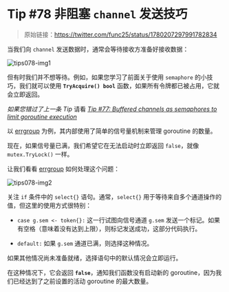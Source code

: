 # Tip #78 非阻塞 `channel` 发送技巧

> 原始链接：https://twitter.com/func25/status/1780207297991782834

当我们向 `channel` 发送数据时，通常会等待接收方准备好接收数据：

![tips078-img1](./images/078/tips078-img1.png)

但有时我们并不想等待。例如，如果您学习了前面关于使用 `semaphore` 的小技巧，我们就可以使用 **`TryAcquire() bool`** 函数，如果所有令牌都已被占用，它就会立即返回。

_如果您错过了上一条 Tip_ 请看 _[Tip #77: Buffered channels as semaphores to limit goroutine execution](https://colobu.com/gotips/077.html)_

以 [errgroup](https://github.com/golang/sync/tree/master/errgroup) 为例，其内部使用了简单的信号量机制来管理 goroutine 的数量。

现在，如果信号量已满，我们希望它在无法启动时立即返回 `false`，就像 `mutex.TryLock()` 一样。

让我们看看 [errgroup](https://github.com/golang/sync/blob/14be23e5b48bec28285f8a694875175ecacfddb3/errgroup/errgroup.go#L93) 如何处理这个问题：

![tips078-img2](./images/078/tips078-img2.png)

关注 `if` 条件中的 `select{}` 语句。通常，`select{}` 用于等待来自多个通道操作的值，但这里的使用方式很特别：

- `case g.sem <- token{}:` 这一行试图向信号通道 `g.sem` 发送一个标记。如果有空格（意味着没有达到上限），则标记发送成功，这部分代码执行。

- `default:` 如果 `g.sem` 通道已满，则选择这种情况。

如果其他情况尚未准备就绪，选择语句中的默认情况会立即运行。

在这种情况下，它会返回 **`false`**，通知我们函数没有启动新的 goroutine，因为我们已经达到了之前设置的活动 goroutine 的最大数量。
